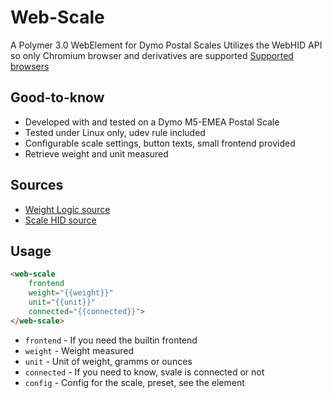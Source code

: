 # Web-Scale

A Polymer 3.0 WebElement for Dymo Postal Scales
Utilizes the WebHID API so only Chromium browser and derivatives are supported
[Supported browsers](https://developer.mozilla.org/en-US/docs/Web/API/WebHID_API) 

## Good-to-know

  * Developed with and tested on a Dymo M5-EMEA Postal Scale
  * Tested under Linux only, udev rule included
  * Configurable scale settings, button texts, small frontend provided
  * Retrieve weight and unit measured

## Sources
  * [Weight Logic source](https://github.com/sparkfun/usb-scale)
  * [Scale HID source](http://www.antradar.com/blog-dymo-usb-scale-interface-specs)

## Usage
```html
<web-scale
    frontend
    weight="{{weight}}"
    unit="{{unit}}"
    connected="{{connected}}"> 
</web-scale>
```

  * `frontend` - If you need the builtin frontend
  * `weight` - Weight measured
  * `unit` - Unit of weight, gramms or ounces
  * `connected` - If you need to know, svale is connected or not
  * `config` - Config for the scale, preset, see the element